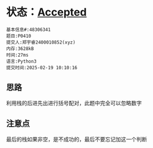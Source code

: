 # 状态：[Accepted](http://dsbpython.openjudge.cn/dspythonbook/solution/48306341/)
```
基本信息#:48306341
题目:P0410
提交人:郑宇睿2400010852(xyz)
内存:3628kB
时间:27ms
语言:Python3
提交时间:2025-02-19 10:10:16
```
## 思路

利用栈的后进先出进行括号配对，此题中完全可以忽略数字

## 注意点

最后的栈如果非空，是不成功的，最后不要忘记加这一个判断

